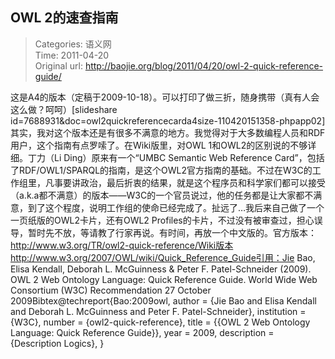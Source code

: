 OWL 2的速查指南
---
    
> Categories: 语义网  
> Time: 2011-04-20  
> Original url: <http://baojie.org/blog/2011/04/20/owl-2-quick-reference-guide/>
    
这是A4的版本（定稿于2009-10-18）。可以打印了做三折，随身携带（真有人会这么做？呵呵）[slideshare id=7688931&doc=owl2quickreferencecarda4size-110420151358-phpapp02]其实，我对这个版本还是有很多不满意的地方。我觉得对于大多数编程人员和RDF用户，这个指南有点罗嗦了。在Wiki版里，对OWL 1和OWL2的区别说的不够详细。丁力（Li Ding）原来有一个“UMBC Semantic Web Reference Card”，包括了RDF/OWL1/SPARQL的指南，是这个OWL2官方指南的基础。不过在W3C的工作组里，凡事要讲政治，最后折衷的结果，就是这个程序员和科学家们都可以接受（a.k.a都不满意）的版本——W3C的一个官员说过，他的任务都是让大家都不满意，到了这个程度，说明工作组的使命已经完成了。扯远了…我后来自己做了一个一页纸版的OWL2卡片，还有OWL2 Profiles的卡片，不过没有被审查过，担心误导，暂时先不放，等请教了行家再说。有时间，再放一个中文版的。官方版本： http://www.w3.org/TR/owl2-quick-reference/Wiki版本 http://www.w3.org/2007/OWL/wiki/Quick_Reference_Guide引用：Jie Bao, Elisa Kendall, Deborah L. McGuinness & Peter F. Patel-Schneider (2009). OWL 2 Web Ontology Language: Quick Reference Guide. World Wide Web Consortium (W3C) Recommendation 27 October 2009Bibtex@techreport{Bao:2009owl,
  author = {Jie Bao and Elisa Kendall and Deborah L. McGuinness and Peter F. Patel-Schneider},
  institution = {W3C},
  number = {owl2-quick-reference},
  title = {{OWL 2 Web Ontology Language: Quick Reference Guide}},
  year = 2009,
  description = {Description Logics},
}     
    